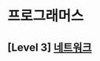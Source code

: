 # 프로그래머스 
## [Level 3] [네트워크][link]

[link]: https://programmers.co.kr/learn/courses/30/lessons/43162?language=python3
